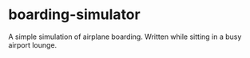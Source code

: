 boarding-simulator
==================

A simple simulation of airplane boarding. Written while sitting in a busy airport lounge.
